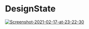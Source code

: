 # DesignState
<a href="https://ibb.co/bHR650G"><img src="https://i.ibb.co/0BVny7z/Screenshot-2021-02-17-at-23-22-30.png" alt="Screenshot-2021-02-17-at-23-22-30" border="0"></a>
